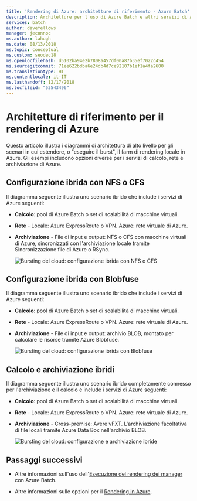 ```yaml
---
title: 'Rendering di Azure: architetture di riferimento - Azure Batch'
description: Architetture per l'uso di Azure Batch e altri servizi di Azure per estendere un farm di rendering locale tramite burst nel cloud
services: batch
author: davefellows
manager: jeconnoc
ms.author: lahugh
ms.date: 08/13/2018
ms.topic: conceptual
ms.custom: seodec18
ms.openlocfilehash: d5102ba94e2b7808a457df00a87b35ef7022c454
ms.sourcegitcommit: 71ee622bdba6e24db4d7ce92107b1ef1a4fa2600
ms.translationtype: HT
ms.contentlocale: it-IT
ms.lasthandoff: 12/17/2018
ms.locfileid: "53543496"
---
```

# <a name="reference-architectures-for-azure-rendering"></a>Architetture di riferimento per il rendering di Azure

Questo articolo illustra i diagrammi di architettura di alto livello per gli scenari in cui estendere, o "eseguire il burst", il farm di rendering locale in Azure. Gli esempi includono opzioni diverse per i servizi di calcolo, rete e archiviazione di Azure.

## <a name="hybrid-with-nfs-or-cfs"></a>Configurazione ibrida con NFS o CFS

Il diagramma seguente illustra uno scenario ibrido che include i servizi di Azure seguenti:

* **Calcolo**: pool di Azure Batch o set di scalabilità di macchine virtuali.

* **Rete** - Locale: Azure ExpressRoute o VPN. Azure: rete virtuale di Azure.

* **Archiviazione** - File di input e output: NFS o CFS con macchine virtuali di Azure, sincronizzati con l'archiviazione locale tramite Sincronizzazione file di Azure o RSync.

  ![Bursting del cloud: configurazione ibrida con NFS o CFS](./media/batch-rendering-architectures/hybrid-nfs-cfs.png)

## <a name="hybrid-with-blobfuse"></a>Configurazione ibrida con Blobfuse

Il diagramma seguente illustra uno scenario ibrido che include i servizi di Azure seguenti:

* **Calcolo**: pool di Azure Batch o set di scalabilità di macchine virtuali.

* **Rete** - Locale: Azure ExpressRoute o VPN. Azure: rete virtuale di Azure.

* **Archiviazione** - File di input e output: archivio BLOB, montato per calcolare le risorse tramite Azure Blobfuse.

  ![Bursting del cloud: configurazione ibrida con Blobfuse](./media/batch-rendering-architectures/hybrid-blob-fuse.png)

## <a name="hybrid-compute-and-storage"></a>Calcolo e archiviazione ibridi

Il diagramma seguente illustra uno scenario ibrido completamente connesso per l'archiviazione e il calcolo e include i servizi di Azure seguenti:

* **Calcolo**: pool di Azure Batch o set di scalabilità di macchine virtuali.

* **Rete** - Locale: Azure ExpressRoute o VPN. Azure: rete virtuale di Azure.

* **Archiviazione** - Cross-premise: Avere vFXT. L'archiviazione facoltativa di file locali tramite Azure Data Box nell'archivio BLOB.

  ![Bursting del cloud: configurazione e archiviazione ibride](./media/batch-rendering-architectures/hybrid-compute-storage.png)


## <a name="next-steps"></a>Passaggi successivi

* Altre informazioni sull'uso dell'[Esecuzione del rendering dei manager](batch-rendering-render-managers.md) con Azure Batch.

* Altre informazioni sulle opzioni per il [Rendering in Azure](batch-rendering-service.md).